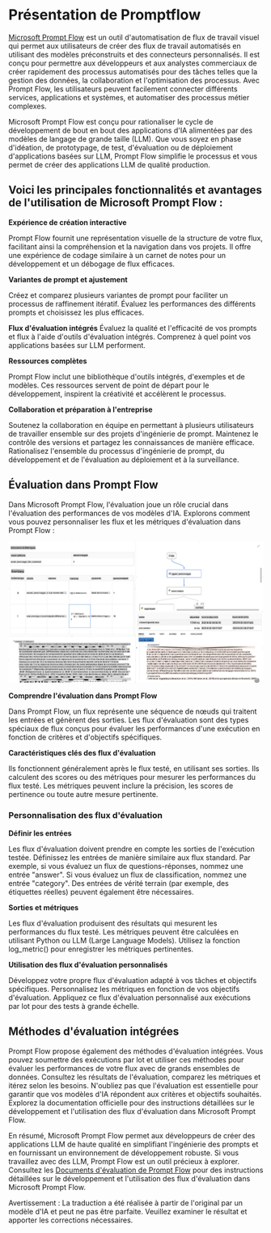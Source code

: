 # **Présentation de Promptflow**

 [Microsoft Prompt Flow](https://microsoft.github.io/promptflow/index.html?WT.mc_id=aiml-138114-kinfeylo) est un outil d'automatisation de flux de travail visuel qui permet aux utilisateurs de créer des flux de travail automatisés en utilisant des modèles préconstruits et des connecteurs personnalisés. Il est conçu pour permettre aux développeurs et aux analystes commerciaux de créer rapidement des processus automatisés pour des tâches telles que la gestion des données, la collaboration et l'optimisation des processus. Avec Prompt Flow, les utilisateurs peuvent facilement connecter différents services, applications et systèmes, et automatiser des processus métier complexes.

 Microsoft Prompt Flow est conçu pour rationaliser le cycle de développement de bout en bout des applications d'IA alimentées par des modèles de langage de grande taille (LLM). Que vous soyez en phase d'idéation, de prototypage, de test, d'évaluation ou de déploiement d'applications basées sur LLM, Prompt Flow simplifie le processus et vous permet de créer des applications LLM de qualité production.

## Voici les principales fonctionnalités et avantages de l'utilisation de Microsoft Prompt Flow :

**Expérience de création interactive**

Prompt Flow fournit une représentation visuelle de la structure de votre flux, facilitant ainsi la compréhension et la navigation dans vos projets.
Il offre une expérience de codage similaire à un carnet de notes pour un développement et un débogage de flux efficaces.

**Variantes de prompt et ajustement**

Créez et comparez plusieurs variantes de prompt pour faciliter un processus de raffinement itératif. Évaluez les performances des différents prompts et choisissez les plus efficaces.

**Flux d'évaluation intégrés**
Évaluez la qualité et l'efficacité de vos prompts et flux à l'aide d'outils d'évaluation intégrés.
Comprenez à quel point vos applications basées sur LLM performent.

**Ressources complètes**

Prompt Flow inclut une bibliothèque d'outils intégrés, d'exemples et de modèles. Ces ressources servent de point de départ pour le développement, inspirent la créativité et accélèrent le processus.

**Collaboration et préparation à l'entreprise**

Soutenez la collaboration en équipe en permettant à plusieurs utilisateurs de travailler ensemble sur des projets d'ingénierie de prompt.
Maintenez le contrôle des versions et partagez les connaissances de manière efficace. Rationalisez l'ensemble du processus d'ingénierie de prompt, du développement et de l'évaluation au déploiement et à la surveillance.

## Évaluation dans Prompt Flow 

Dans Microsoft Prompt Flow, l'évaluation joue un rôle crucial dans l'évaluation des performances de vos modèles d'IA. Explorons comment vous pouvez personnaliser les flux et les métriques d'évaluation dans Prompt Flow :

![PFVizualise](../../../../translated_images/pfvisualize.e96398930e67b609687d11081caa625eb4313ff62e91998913a9df3cee641688.fr.png)

**Comprendre l'évaluation dans Prompt Flow**

Dans Prompt Flow, un flux représente une séquence de nœuds qui traitent les entrées et génèrent des sorties. Les flux d'évaluation sont des types spéciaux de flux conçus pour évaluer les performances d'une exécution en fonction de critères et d'objectifs spécifiques.

**Caractéristiques clés des flux d'évaluation**

Ils fonctionnent généralement après le flux testé, en utilisant ses sorties. Ils calculent des scores ou des métriques pour mesurer les performances du flux testé. Les métriques peuvent inclure la précision, les scores de pertinence ou toute autre mesure pertinente.

### Personnalisation des flux d'évaluation

**Définir les entrées**

Les flux d'évaluation doivent prendre en compte les sorties de l'exécution testée. Définissez les entrées de manière similaire aux flux standard.
Par exemple, si vous évaluez un flux de questions-réponses, nommez une entrée "answer". Si vous évaluez un flux de classification, nommez une entrée "category". Des entrées de vérité terrain (par exemple, des étiquettes réelles) peuvent également être nécessaires.

**Sorties et métriques**

Les flux d'évaluation produisent des résultats qui mesurent les performances du flux testé. Les métriques peuvent être calculées en utilisant Python ou LLM (Large Language Models). Utilisez la fonction log_metric() pour enregistrer les métriques pertinentes.

**Utilisation des flux d'évaluation personnalisés**

Développez votre propre flux d'évaluation adapté à vos tâches et objectifs spécifiques. Personnalisez les métriques en fonction de vos objectifs d'évaluation.
Appliquez ce flux d'évaluation personnalisé aux exécutions par lot pour des tests à grande échelle.

## Méthodes d'évaluation intégrées

Prompt Flow propose également des méthodes d'évaluation intégrées.
Vous pouvez soumettre des exécutions par lot et utiliser ces méthodes pour évaluer les performances de votre flux avec de grands ensembles de données.
Consultez les résultats de l'évaluation, comparez les métriques et itérez selon les besoins.
N'oubliez pas que l'évaluation est essentielle pour garantir que vos modèles d'IA répondent aux critères et objectifs souhaités. Explorez la documentation officielle pour des instructions détaillées sur le développement et l'utilisation des flux d'évaluation dans Microsoft Prompt Flow.

En résumé, Microsoft Prompt Flow permet aux développeurs de créer des applications LLM de haute qualité en simplifiant l'ingénierie des prompts et en fournissant un environnement de développement robuste. Si vous travaillez avec des LLM, Prompt Flow est un outil précieux à explorer. Consultez les [Documents d'évaluation de Prompt Flow](https://learn.microsoft.com/azure/machine-learning/prompt-flow/how-to-develop-an-evaluation-flow?view=azureml-api-2?WT.mc_id=aiml-138114-kinfeylo) pour des instructions détaillées sur le développement et l'utilisation des flux d'évaluation dans Microsoft Prompt Flow.

Avertissement : La traduction a été réalisée à partir de l'original par un modèle d'IA et peut ne pas être parfaite. 
Veuillez examiner le résultat et apporter les corrections nécessaires.